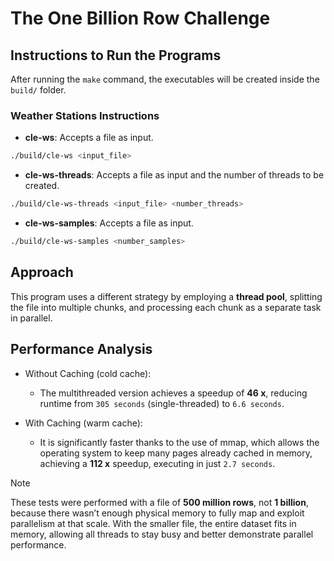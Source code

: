 # The One Billion Row Challenge 

## Instructions to Run the Programs

After running the `make` command, the executables will be created inside the `build/` folder.

### Weather Stations Instructions

- **cle-ws**: Accepts a file as input.

```sh
./build/cle-ws <input_file>
```

- **cle-ws-threads**: Accepts a file as input and the number of threads to be created.

```sh
./build/cle-ws-threads <input_file> <number_threads>
```

- **cle-ws-samples**: Accepts a file as input.

```sh
./build/cle-ws-samples <number_samples>
```

## Approach 

This program uses a different strategy by employing a **thread pool**, splitting the file into multiple chunks, and processing each chunk as a separate task in parallel.

## Performance Analysis

- Without Caching (cold cache):
    - The multithreaded version achieves a speedup of **46 x**, reducing runtime from `305 seconds` (single-threaded) to `6.6 seconds`. 

- With Caching (warm cache):
    - It is significantly faster thanks to the use of mmap, which allows the operating system to keep many pages already cached in memory, achieving a **112 x** speedup, executing in just `2.7 seconds`.

> [!NOTE]
> These tests were performed with a file of **500 million rows**, not **1 billion**, because there wasn’t enough physical memory to fully map and exploit parallelism at that scale.
With the smaller file, the entire dataset fits in memory, allowing all threads to stay busy and better demonstrate parallel performance.
